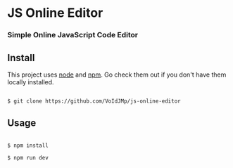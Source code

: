 # JS Online Editor

### Simple Online JavaScript Code Editor

## Install

This project uses [node](http://nodejs.org) and [npm](https://npmjs.com). Go check them out if you don't have them locally installed.

```sh

$ git clone https://github.com/VoIdJMp/js-online-editor

```

## Usage

```sh

$ npm install

$ npm run dev

```
